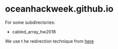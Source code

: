 # oceanhackweek.github.io

For some subdirectories:

  * cabled_array_hw2018

We use t he redirection technique from [here](https://shoehornwithteeth.com/ramblings/2016/12/redirecting-github-pages-after-renaming-a-repository/)
